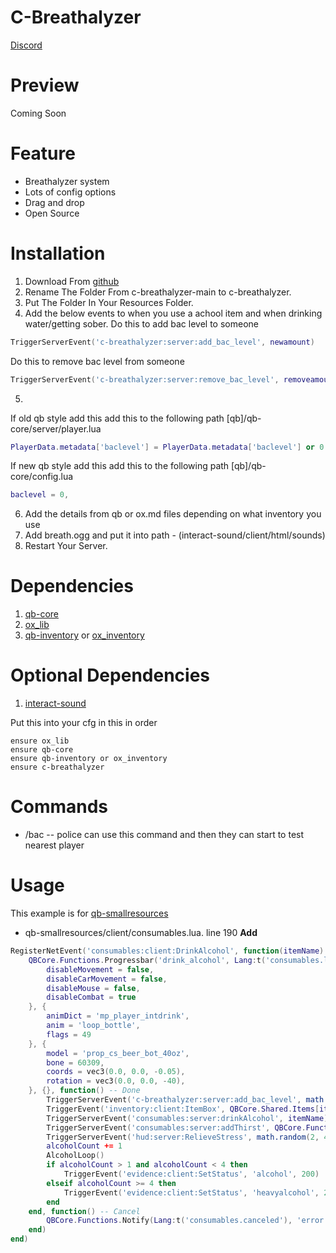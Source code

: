 # C-Breathalyzer
[Discord](https://discord.gg/PV3X2h5TTG)

# Preview
Coming Soon

# Feature
- Breathalyzer system
- Lots of config options
- Drag and drop
- Open Source

# Installation
1. Download From [github](https://github.com/SirCyirx/C-Breathalyzer)
2. Rename The Folder From c-breathalyzer-main to c-breathalyzer.
3. Put The Folder In Your Resources Folder.
4. Add the below events to when you use a achool item and when drinking water/getting sober.
Do this to add bac level to someone
```lua
TriggerServerEvent('c-breathalyzer:server:add_bac_level', newamount)
```

Do this to remove bac level from someone
```lua
TriggerServerEvent('c-breathalyzer:server:remove_bac_level', removeamount)
```
5. 
If old qb style add this add this to the following path [qb]/qb-core/server/player.lua 
```lua
PlayerData.metadata['baclevel'] = PlayerData.metadata['baclevel'] or 0
```

If new qb style add this add this to the following path [qb]/qb-core/config.lua
```lua
baclevel = 0,
```

6. Add the details from qb or ox.md files depending on what inventory you use
7. Add breath.ogg and put it into path - (interact-sound/client/html/sounds)
8. Restart Your Server.

# Dependencies
1. [qb-core](https://github.com/qbcore-framework/qb-core)
2. [ox_lib](https://github.com/overextended/ox_lib/releases) 
3. [qb-inventory](https://github.com/qbcore-framework/qb-inventory/releases/tag/v1) or [ox_inventory](https://github.com/overextended/ox_inventory)

# Optional Dependencies
1. [interact-sound](https://github.com/plunkettscott/interact-sound)

Put this into your cfg in this in order
```
ensure ox_lib
ensure qb-core
ensure qb-inventory or ox_inventory
ensure c-breathalyzer
```

# Commands
- /bac -- police can use this command and then they can start to test nearest player

# Usage
This example is for [qb-smallresources](https://github.com/qbcore-framework/qb-smallresources)
- qb-smallresources/client/consumables.lua. line 190
**Add**
```lua
RegisterNetEvent('consumables:client:DrinkAlcohol', function(itemName)
    QBCore.Functions.Progressbar('drink_alcohol', Lang:t('consumables.liqour_progress'), math.random(3000, 6000), false, true, {
        disableMovement = false,
        disableCarMovement = false,
        disableMouse = false,
        disableCombat = true
    }, {
        animDict = 'mp_player_intdrink',
        anim = 'loop_bottle',
        flags = 49
    }, {
        model = 'prop_cs_beer_bot_40oz',
        bone = 60309,
        coords = vec3(0.0, 0.0, -0.05),
        rotation = vec3(0.0, 0.0, -40),
    }, {}, function() -- Done
        TriggerServerEvent('c-breathalyzer:server:add_bac_level', math.random(1, 2))
        TriggerEvent('inventory:client:ItemBox', QBCore.Shared.Items[itemName], 'remove')
        TriggerServerEvent('consumables:server:drinkAlcohol', itemName)
        TriggerServerEvent('consumables:server:addThirst', QBCore.Functions.GetPlayerData().metadata.thirst + Config.Consumables.alcohol[itemName])
        TriggerServerEvent('hud:server:RelieveStress', math.random(2, 4))
        alcoholCount += 1
        AlcoholLoop()
        if alcoholCount > 1 and alcoholCount < 4 then
            TriggerEvent('evidence:client:SetStatus', 'alcohol', 200)
        elseif alcoholCount >= 4 then
            TriggerEvent('evidence:client:SetStatus', 'heavyalcohol', 200)
        end
    end, function() -- Cancel
        QBCore.Functions.Notify(Lang:t('consumables.canceled'), 'error')
    end)
end)
```